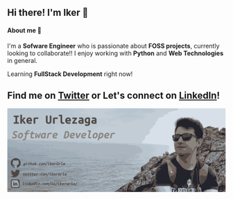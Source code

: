 ## Hi there! I'm Iker :wave:

#### About me :thought_balloon: 
 I'm a **Sofware Engineer** who is passionate about **FOSS projects**, currently looking to collaborate!! I enjoy working with **Python** and **Web Technologies** in general.

 Learning **FullStack Development** right now!

## Find me on [Twitter](https://twitter.com/ikerUrle) or Let's connect on [LinkedIn](https://www.linkedin.com/in/ikerurle/)!
![ikerUrle header image](https://github.com/ikerUrle/ikerUrle/blob/master/header.png)
